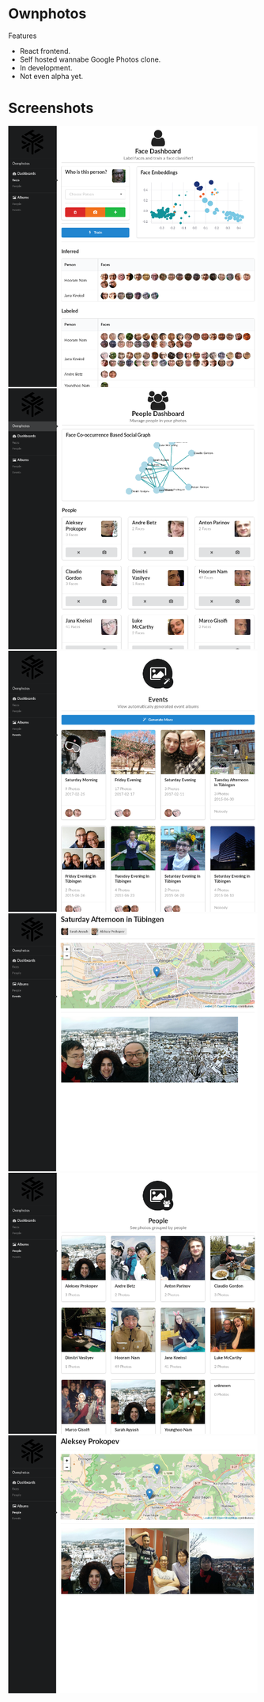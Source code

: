 # Ownphotos

Features 
- React frontend. 
- Self hosted wannabe Google Photos clone. 
- In development. 
- Not even alpha yet.

# Screenshots

![](/screenshots/face-dashboard.png)
![](/screenshots/people-dashboard.png)
![](/screenshots/album-events.png)
![](/screenshots/album-event-gallery.png)
![](/screenshots/album-people.png)
![](/screenshots/album-people-gallery.png)
